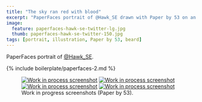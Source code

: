 ```yaml
---
title: "The sky ran red with blood"
excerpt: "PaperFaces portrait of @Hawk_SE drawn with Paper by 53 on an iPad."
image: 
  feature: paperfaces-hawk-se-twitter-lg.jpg
  thumb: paperfaces-hawk-se-twitter-150.jpg
tags: [portrait, illustration, Paper by 53, beard]
---
```


PaperFaces portrait of <a href="http://twitter.com/Hawk_SE">@Hawk_SE</a>.

{% include boilerplate/paperfaces-2.md %}

<figure class="half">
	<a href="{{ site.url }}/assets/images/paperfaces-hawk-se-process-1-lg.jpg"><img src="{{ site.url }}/assets/images/paperfaces-hawk-se-process-1-600.jpg" alt="Work in process screenshot"></a>
	<a href="{{ site.url }}/assets/images/paperfaces-hawk-se-process-2-lg.jpg"><img src="{{ site.url }}/assets/images/paperfaces-hawk-se-process-2-600.jpg" alt="Work in process screenshot"></a>
	<a href="{{ site.url }}/assets/images/paperfaces-hawk-se-process-3-lg.jpg"><img src="{{ site.url }}/assets/images/paperfaces-hawk-se-process-3-600.jpg" alt="Work in process screenshot"></a>
	<a href="{{ site.url }}/assets/images/paperfaces-hawk-se-process-4-lg.jpg"><img src="{{ site.url }}/assets/images/paperfaces-hawk-se-process-4-600.jpg" alt="Work in process screenshot"></a>
	<figcaption>Work in progress screenshots (Paper by 53).</figcaption>
</figure>